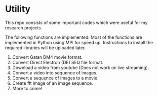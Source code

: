 # Utility
This repo consists of some important codes which were useful for my research projects.

The following functions are implemented. Most of the functions are implemented in Python using MPI for speed up. Instructions to install the required libraries will be uploaded later. 

1. Convert Gatan DM4 movie format.
2. Convert Direct Electron (DE) SEQ file format.
3. Download a video from youtube (Does not work on live streaming).
4. Convert a video into sequence of images.
5. Convert a sequence of images to a movie.
6. Create fft image of an image sequence.
7. More to come!
